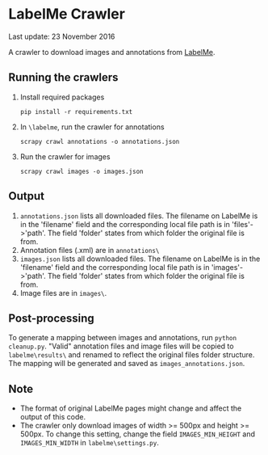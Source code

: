 # LabelMe Crawler
Last update: 23 November 2016

A crawler to download images and annotations from [LabelMe](http://labelme.csail.mit.edu/).


## Running the crawlers
1. Install required packages
    ```
    pip install -r requirements.txt
    ```
2. In ```\labelme```, run the crawler for annotations
    ```
    scrapy crawl annotations -o annotations.json
    ```
3. Run the crawler for images
    ```
    scrapy crawl images -o images.json
    ```
## Output
1. ```annotations.json``` lists all downloaded files. The filename on LabelMe is
in the 'filename' field and the corresponding local file path is in 'files'->'path'.
The field 'folder' states from which folder the original file is from.
2. Annotation files (.xml) are in ```annotations\```
3. ```images.json``` lists all downloaded files. The filename on LabelMe is
in the 'filename' field and the corresponding local file path is in 'images'->'path'.
The field 'folder' states from which folder the original file is from.
4. Image files are in ```images\```.


## Post-processing
To generate a mapping between images and annotations, run ```python cleanup.py```.
"Valid" annotation files and image files will be copied to ```labelme\results\```
and renamed to reflect the original files folder structure.
The mapping will be generated and saved as ```images_annotations.json```.

## Note
- The format of original LabelMe pages might change and affect the output of this code.
- The crawler only download images of width >= 500px and height >= 500px. To change this setting,
change the field ```IMAGES_MIN_HEIGHT``` and ```IMAGES_MIN_WIDTH``` in ```labelme\settings.py```.



